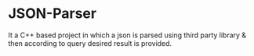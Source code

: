 # JSON-Parser
It a C++ based project in which a json is parsed using third party library &amp; then according to query desired result is provided.
